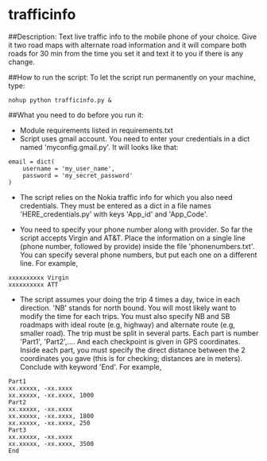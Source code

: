 trafficinfo
===========

##Description:
Text live traffic info to the mobile phone of your choice. Give it two road maps
with alternate road information and it will compare both roads for 30 min from
the time you set it and text it to you if there is any change.


##How to run the script:
To let the script run permanently on your machine, type: 
```
nohup python trafficinfo.py &
```

##What you need to do before you run it:
- Module requirements listed in requirements.txt
- Script uses gmail account. You need to enter your credentials in a dict named
  'myconfig.gmail.py'. It will looks like that:
```
email = dict(
    username = 'my_user_name',
    password = 'my_secret_password'
)
```
- The script relies on the Nokia traffic info for which you also need
  credentials. They must be entered as a dict in a file names
'HERE_credentials.py' with keys 'App_id' and 'App_Code'.

- You need to specify your phone number along with provider. So far the script
  accepts Virgin and AT&T. Place the information on a single line (phone number,
followed by provide) inside the file 'phonenumbers.txt'. You can specify several
phone numbers, but put each one on a different line. For example,
```
xxxxxxxxxx Virgin
xxxxxxxxxx ATT
```
- The script assumes your doing the trip 4 times a day, twice in each direction.
  'NB' stands for north bound. You will most likely want to modify the time for 
each trips. You must also specify NB and SB roadmaps with ideal route (e.g,
highway) and alternate route (e.g, smaller road). The trip must be split in
several parts. Each part is number 'Part1', 'Part2',.... And each checkpoint is
given in GPS coordinates. Inside each part, you must specify the direct distance
between the 2 coordinates you gave (this is for checking; distances are in
meters). Conclude with keyword 'End'. For example,
```
Part1
xx.xxxxx, -xx.xxxx
xx.xxxxx, -xx.xxxx, 1000
Part2
xx.xxxxx, -xx.xxxx
xx.xxxxx, -xx.xxxx, 1800
xx.xxxxx, -xx.xxxx, 250
Part3
xx.xxxxx, -xx.xxxx
xx.xxxxx, -xx.xxxx, 3500
End
```
